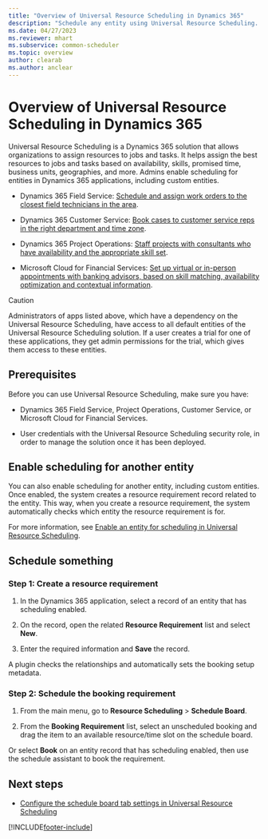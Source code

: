 ```yaml
---
title: "Overview of Universal Resource Scheduling in Dynamics 365"
description: "Schedule any entity using Universal Resource Scheduling. Make sure you meet the prerequisites, then follow these steps for scheduling an entity."
ms.date: 04/27/2023
ms.reviewer: mhart
ms.subservice: common-scheduler
ms.topic: overview
author: clearab
ms.author: anclear
---
```

# Overview of Universal Resource Scheduling in Dynamics 365

Universal Resource Scheduling is a Dynamics 365 solution that allows organizations to assign resources to jobs and tasks. It helps assign the best resources to jobs and tasks based on availability, skills, promised time, business units, geographies, and more. Admins enable scheduling for entities in Dynamics 365 applications, including custom entities.
  
- Dynamics 365 Field Service: [Schedule and assign work orders to the closest field technicians in the area](../field-service/universal-resource-scheduling-for-field-service.md).

- Dynamics 365 Customer Service: [Book cases to customer service reps in the right department and time zone](/dynamics365/customer-service/basics-service-service-scheduling).

- Dynamics 365 Project Operations: [Staff projects with consultants who have availability and the appropriate skill set](/dynamics365/project-operations/psa/overview).

- Microsoft Cloud for Financial Services: [Set up virtual or in-person appointments with banking advisors, based on skill matching, availability optimization and contextual information](/industry/financial-services/).

> [!CAUTION]
> Administrators of apps listed above, which have a dependency on the Universal Resource Scheduling, have access to all default entities of the Universal Resource Scheduling solution. If a user creates a trial for one of these applications, they get admin permissions for the trial, which gives them access to these entities.

## Prerequisites

 Before you can use Universal Resource Scheduling, make sure you have:  
  
- Dynamics 365 Field Service, Project Operations, Customer Service, or Microsoft Cloud for Financial Services.
  
- User credentials with the Universal Resource Scheduling security role, in order to manage the solution once it has been deployed.
  
## Enable scheduling for another entity

You can also enable scheduling for another entity, including custom entities. Once enabled, the system creates a resource requirement record related to the entity. This way, when you create a resource requirement, the system automatically checks which entity the resource requirement is for.

For more information, see [Enable an entity for scheduling in Universal Resource Scheduling](schedule-new-entity.md).
  
## Schedule something

### Step 1: Create a resource requirement  
  
1. In the Dynamics 365 application, select a record of an entity that has scheduling enabled.

1. On the record, open the related **Resource Requirement** list and select **New**.
  
1. Enter the required information and **Save** the record.  
  
A plugin checks the relationships and automatically sets the booking setup metadata.  
  
### Step 2: Schedule the booking requirement
  
1. From the main menu, go to **Resource Scheduling** > **Schedule Board**.  
  
2. From the **Booking Requirement** list, select an unscheduled booking and drag the item to an available resource/time slot on the schedule board.  
  
Or select **Book** on an entity record that has scheduling enabled, then use the schedule assistant to book the requirement.  

## Next steps

- [Configure the schedule board tab settings in Universal Resource Scheduling](schedule-board-tab-settings.md)

[!INCLUDE[footer-include](../includes/footer-banner.md)]
